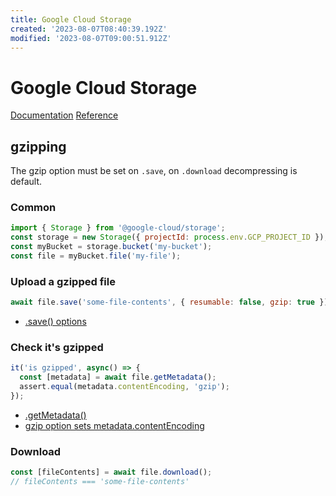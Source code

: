 ```yaml
---
title: Google Cloud Storage
created: '2023-08-07T08:40:39.192Z'
modified: '2023-08-07T09:00:51.912Z'
---
```


# Google Cloud Storage
[Documentation](https://cloud.google.com/nodejs/docs/reference/storage/latest)
[Reference](https://googleapis.dev/nodejs/storage/latest/)

## gzipping
The gzip option must be set on `.save`, on `.download` decompressing is default.

### Common
```js
import { Storage } from '@google-cloud/storage';
const storage = new Storage({ projectId: process.env.GCP_PROJECT_ID });
const myBucket = storage.bucket('my-bucket');
const file = myBucket.file('my-file');
```

### Upload a gzipped file
```js
await file.save('some-file-contents', { resumable: false, gzip: true });
```
- [.save() options](https://googleapis.dev/nodejs/storage/latest/global.html#CreateWriteStreamOptions)


### Check it's gzipped
```js
it('is gzipped', async() => {
  const [metadata] = await file.getMetadata();
  assert.equal(metadata.contentEncoding, 'gzip');
});
```
- [.getMetadata()](https://googleapis.dev/nodejs/storage/latest/File.html#getMetadata)
- [gzip option sets metadata.contentEncoding](https://googleapis.dev/nodejs/storage/latest/global.html#CreateWriteStreamOptions)

### Download
```js
const [fileContents] = await file.download();
// fileContents === 'some-file-contents'
```

